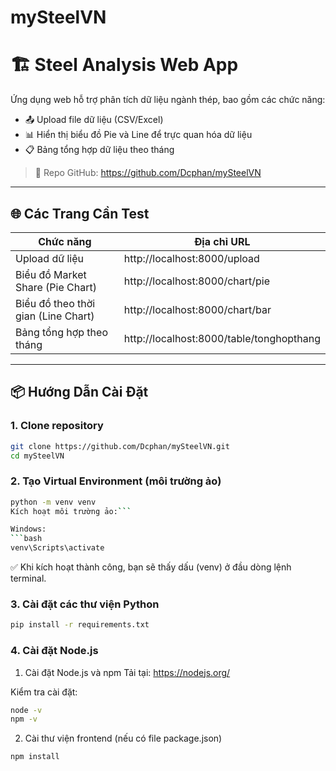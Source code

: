 # mySteelVN
# 🏗️ Steel Analysis Web App

Ứng dụng web hỗ trợ phân tích dữ liệu ngành thép, bao gồm các chức năng:

- 📤 Upload file dữ liệu (CSV/Excel)
- 📊 Hiển thị biểu đồ Pie và Line để trực quan hóa dữ liệu
- 📋 Bảng tổng hợp dữ liệu theo tháng

> 📁 Repo GitHub: https://github.com/Dcphan/mySteelVN

---

## 🌐 Các Trang Cần Test

| Chức năng | Địa chỉ URL |
|-----------|-------------|
| Upload dữ liệu | http://localhost:8000/upload |
| Biểu đồ Market Share (Pie Chart) | http://localhost:8000/chart/pie |
| Biểu đồ theo thời gian (Line Chart) | http://localhost:8000/chart/bar |
| Bảng tổng hợp theo tháng | http://localhost:8000/table/tonghopthang |

---

## 📦 Hướng Dẫn Cài Đặt

### 1. Clone repository

```bash
git clone https://github.com/Dcphan/mySteelVN.git
cd mySteelVN
```

### 2. Tạo Virtual Environment (môi trường ảo)
```bash
python -m venv venv
Kích hoạt môi trường ảo:```

Windows:
```bash
venv\Scripts\activate
```
✅ Khi kích hoạt thành công, bạn sẽ thấy dấu (venv) ở đầu dòng lệnh terminal.

### 3. Cài đặt các thư viện Python
```bash
pip install -r requirements.txt
```

### 4. Cài đặt Node.js

1. Cài đặt Node.js và npm
Tải tại: https://nodejs.org/

Kiểm tra cài đặt:

```bash
node -v
npm -v
```

2. Cài thư viện frontend (nếu có file package.json)
```bash
npm install
```

